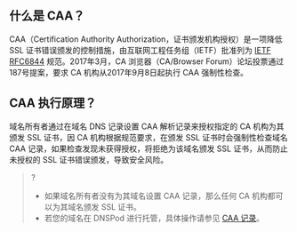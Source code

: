 ## 什么是 CAA？

CAA（Certification Authority Authorization，证书颁发机构授权）是一项降低 SSL 证书错误颁发的控制措施，由互联网工程任务组（IETF）批准列为 [IETF RFC6844](https://datatracker.ietf.org/doc/html/rfc6844) 规范。2017年3月，CA 浏览器（CA/Browser Forum）论坛投票通过187号提案，要求 CA 机构从2017年9月8日起执行 CAA 强制性检查。

## CAA 执行原理？
域名所有者通过在域名 DNS 记录设置 CAA 解析记录来授权指定的 CA 机构为其颁发 SSL 证书，因 CA 机构根据规范要求，在颁发 SSL 证书时会强制性检查域名 CAA 记录，如果检查发现未获得授权，将拒绝为该域名颁发 SSL 证书，从而防止未授权的 SSL 证书错误颁发，导致安全风险。

>?
>- 如果域名所有者没有为其域名设置 CAA 记录，那么任何 CA 机构都可以为其域名颁发 SSL 证书。
>- 若您的域名在 DNSPod 进行托管，具体操作请参见 [CAA 记录](https://docs.dnspod.cn/dns/5f3b337aab35dc34f57913e4/)。



